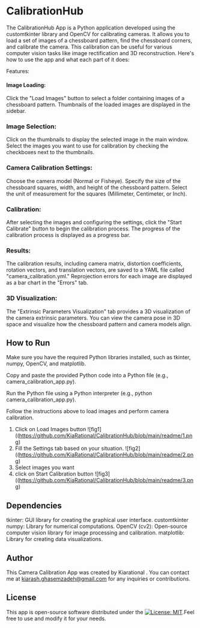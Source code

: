 # CalibrationHub

The CalibrationHub App is a Python application developed using the customtkinter library and OpenCV for calibrating cameras. It allows you to load a set of images of a chessboard pattern, find the chessboard corners, and calibrate the camera. This calibration can be useful for various computer vision tasks like image rectification and 3D reconstruction. Here's how to use the app and what each part of it does:

Features:

#### Image Loading:
Click the "Load Images" button to select a folder containing images of a chessboard pattern.
Thumbnails of the loaded images are displayed in the sidebar.

### Image Selection:

Click on the thumbnails to display the selected image in the main window.
Select the images you want to use for calibration by checking the checkboxes next to the thumbnails.


### Camera Calibration Settings:
Choose the camera model (Normal or Fisheye).
Specify the size of the chessboard squares, width, and height of the chessboard pattern.
Select the unit of measurement for the squares (Millimeter, Centimeter, or Inch).

### Calibration:
After selecting the images and configuring the settings, click the "Start Calibrate" button to begin the calibration process.
The progress of the calibration process is displayed as a progress bar.

### Results:
The calibration results, including camera matrix, distortion coefficients, rotation vectors, and translation vectors, are saved to a YAML file called "camera_calibration.yml."
Reprojection errors for each image are displayed as a bar chart in the "Errors" tab.

### 3D Visualization:
The "Extrinsic Parameters Visualization" tab provides a 3D visualization of the camera extrinsic parameters.
You can view the camera pose in 3D space and visualize how the chessboard pattern and camera models align.

## How to Run

Make sure you have the required Python libraries installed, such as tkinter, numpy, OpenCV, and matplotlib.

Copy and paste the provided Python code into a Python file (e.g., camera_calibration_app.py).

Run the Python file using a Python interpreter (e.g., python camera_calibration_app.py).

Follow the instructions above to load images and perform camera calibration.

1. Click on Load Images button
![fig1]((https://github.com/KiaRational/CalibrationHub/blob/main/readme/1.png)
2. Fill the Settings tab based on your situation.
![fig2]((https://github.com/KiaRational/CalibrationHub/blob/main/readme/2.png)
3. Select images you want
4. click on Start Calibration button
![fig3]((https://github.com/KiaRational/CalibrationHub/blob/main/readme/3.png)
## Dependencies

tkinter: GUI library for creating the graphical user interface.
customtkinter 
numpy: Library for numerical computations.
OpenCV (cv2): Open-source computer vision library for image processing and calibration.
matplotlib: Library for creating data visualizations.

## Author

This Camera Calibration App was created by Kiarational . 
You can contact me at kiarash.ghasemzadeh@gmail.com for any inquiries or contributions.
## License

This app is open-source software distributed under the [![License: MIT](https://img.shields.io/badge/License-MIT-yellow.svg)](https://opensource.org/licenses/MIT).Feel free to use and modify it for your needs.

